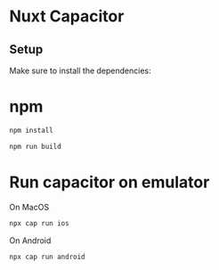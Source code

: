 # Nuxt Capacitor

## Setup

Make sure to install the dependencies:

# npm

```bash
npm install
```

```bash
npm run build
```

# Run capacitor on emulator


On MacOS

```bash
npx cap run ios
```
On Android
```bash
npx cap run android
```
